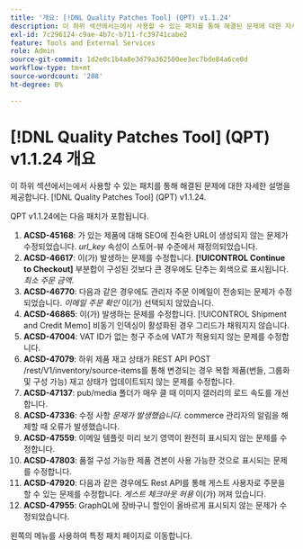 ```yaml
---
title: '개요: [!DNL Quality Patches Tool] (QPT) v1.1.24'
description: 이 하위 섹션에서는에서 사용할 수 있는 패치를 통해 해결된 문제에 대한 자세한 설명을 제공합니다. [!DNL Quality Patches Tool] (QPT) v1.1.24.
exl-id: 7c296124-c9ae-4b7c-b711-fc39741cabe2
feature: Tools and External Services
role: Admin
source-git-commit: 1d2e0c1b4a8e3d79a362500ee3ec7bde84a6ce0d
workflow-type: tm+mt
source-wordcount: '288'
ht-degree: 0%

---
```


# [!DNL Quality Patches Tool] (QPT) v1.1.24 개요

이 하위 섹션에서는에서 사용할 수 있는 패치를 통해 해결된 문제에 대한 자세한 설명을 제공합니다. [!DNL Quality Patches Tool] (QPT) v1.1.24.

QPT v1.1.24에는 다음 패치가 포함됩니다.

1. **ACSD-45168**: 가 있는 제품에 대해 SEO에 친숙한 URL이 생성되지 않는 문제가 수정되었습니다. *url_key* 속성이 스토어-뷰 수준에서 재정의되었습니다.
1. **ACSD-46617**: 이(가) 발생하는 문제를 수정합니다. **[!UICONTROL Continue to Checkout]** 부분합이 구성된 것보다 큰 경우에도 단추는 회색으로 표시됩니다. *최소 주문 금액*.
1. **ACSD-46770**: 다음과 같은 경우에도 관리자 주문 이메일이 전송되는 문제가 수정되었습니다. *이메일 주문 확인* 이(가) 선택되지 않았습니다.
1. **ACSD-46865**: 이(가) 발생하는 문제를 수정합니다. [!UICONTROL Shipment and Credit Memo] 비동기 인덱싱이 활성화된 경우 그리드가 채워지지 않습니다.
1. **ACSD-47004**: VAT ID가 없는 청구 주소에 VAT가 적용되지 않는 문제를 수정합니다.
1. **ACSD-47079**: 하위 제품 재고 상태가 REST API POST /rest/V1/inventory/source-items를 통해 변경되는 경우 복합 제품(번들, 그룹화 및 구성 가능) 재고 상태가 업데이트되지 않는 문제를 수정합니다.
1. **ACSD-47137**: pub/media 폴더가 매우 클 때 이미지 갤러리의 로드 속도를 개선합니다.
1. **ACSD-47336**: 수정 사항 *문제가 발생했습니다.* commerce 관리자의 알림을 해제할 때 오류가 발생했습니다.
1. **ACSD-47559**: 이메일 템플릿 미리 보기 영역이 완전히 표시되지 않는 문제를 수정합니다.
1. **ACSD-47803**: 품절 구성 가능한 제품 견본이 사용 가능한 것으로 표시되는 문제를 수정합니다.
1. **ACSD-47920**: 다음과 같은 경우에도 Rest API를 통해 게스트 사용자로 주문을 할 수 있는 문제를 수정합니다. *게스트 체크아웃 허용* 이(가) 꺼져 있습니다.
1. **ACSD-47955**: GraphQL에 장바구니 할인이 올바르게 표시되지 않는 문제가 수정되었습니다.

왼쪽의 메뉴를 사용하여 특정 패치 페이지로 이동합니다.
